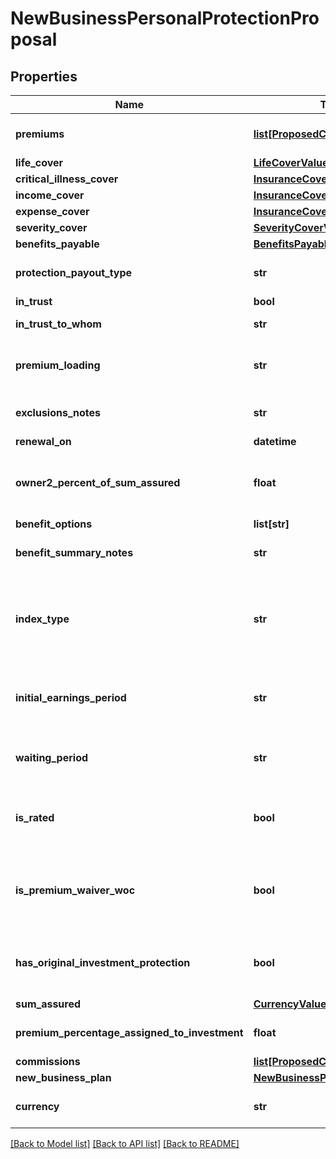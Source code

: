 # NewBusinessPersonalProtectionProposal

## Properties
Name | Type | Description | Notes
------------ | ------------- | ------------- | -------------
**premiums** | [**list[ProposedContributionValue]**](ProposedContributionValue.md) | Contributions for the new business plan. | [optional] 
**life_cover** | [**LifeCoverValue**](LifeCoverValue.md) |  | [optional] 
**critical_illness_cover** | [**InsuranceCoverValue**](InsuranceCoverValue.md) |  | [optional] 
**income_cover** | [**InsuranceCoverValue**](InsuranceCoverValue.md) |  | [optional] 
**expense_cover** | [**InsuranceCoverValue**](InsuranceCoverValue.md) |  | [optional] 
**severity_cover** | [**SeverityCoverValue**](SeverityCoverValue.md) |  | [optional] 
**benefits_payable** | [**BenefitsPayableValue**](BenefitsPayableValue.md) |  | [optional] 
**protection_payout_type** | **str** | Income protection definition | [optional] [default to 'Indemnity']
**in_trust** | **bool** | In trust flag. | [optional] 
**in_trust_to_whom** | **str** | Name of the trust beneficiary. | [optional] 
**premium_loading** | **str** | The premiums loading associated with the disclosure of increased risk. | [optional] 
**exclusions_notes** | **str** | Summary of any applicable exclusions. | [optional] 
**renewal_on** | **datetime** | Policy renewal date. | [optional] 
**owner2_percent_of_sum_assured** | **float** | The percentage of the Sum Assured which is allocated to the policy co-owner. | [optional] 
**benefit_options** | **list[str]** | Benefit Options | [optional] 
**benefit_summary_notes** | **str** | Summary of the Benefits associated with this policy. | [optional] 
**index_type** | **str** | Index type defines whether the amount of cover will change over time and, if it does, what governs that change. | [optional] 
**initial_earnings_period** | **str** | Initial earnings period in days(format(ISO-8601) : \&quot;P[n]D\&quot;). | [optional] 
**waiting_period** | **str** | Waiting period in days(format(ISO-8601) : \&quot;P[n]D\&quot;). | [optional] 
**is_rated** | **bool** | Indicates a person with less than average health or who has a high-risk occupation. | [optional] 
**is_premium_waiver_woc** | **bool** | Has the insured taken out premium waiver/Waiver of Contribution insurance to protect their contributions. | [optional] 
**has_original_investment_protection** | **bool** | Product has a guarantee / protection to protect original investment. | [optional] 
**sum_assured** | [**CurrencyValue**](CurrencyValue.md) |  | [optional] 
**premium_percentage_assigned_to_investment** | **float** | The Percentage of Premium assigned to Investment. | [optional] 
**commissions** | [**list[ProposedCommissionValue]**](ProposedCommissionValue.md) | Commission Value. | [optional] 
**new_business_plan** | [**NewBusinessPlanValue**](NewBusinessPlanValue.md) |  | [optional] 
**currency** | **str** | ISO 4217 Currency code for the proposal. | [optional] 

[[Back to Model list]](../README.md#documentation-for-models) [[Back to API list]](../README.md#documentation-for-api-endpoints) [[Back to README]](../README.md)

